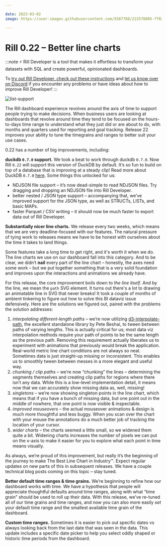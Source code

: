 ```yaml
---

date: 2023-03-02
image: https://user-images.githubusercontent.com/5587788/222578805-ff829060-0084-4c71-911f-4a552c1a647e.png

---
```



# Rill 0.22 – Better line charts

:::note
⚡ Rill Developer is a tool that makes it effortless to transform your datasets with SQL and create powerful, opinionated dashboards.

To [try out Rill Developer, check out these instructions](../../home/install) and [let us know over on Discord](https://bit.ly/3bbcSl9) if you encounter any problems or have ideas about how to improve Rill Developer!
:::


![list-support](https://user-images.githubusercontent.com/5587788/222578157-6f243ef0-7d3c-4374-acb9-32db111c472e.gif "804097167")

The Rill dashboard experience revolves around the axis of time to support people trying to make decisions. When business users are looking at dashboards that revolve around time they tend to be focused on the hours-to-days time range to understand what they just did or are about to do, with months and quarters used for reporting and goal tracking. Release 22 improves your ability to tune the timegrains and ranges to better suit your use cases. 

0.22 has a number of big improvements, including:

**duckdb `0.7.0` support.** We took a beat to work through duckdb `0.7.0`. Now Rill `0.22` will support this version of DuckDB by default. It’s so fun to build on top of a database that is improving at a steady clip! Read more about DuckDB `0.7.0` [here](https://duckdb.org/2023/02/13/announcing-duckdb-070.html). Some things this unlocked for us:

- NDJSON file support – it’s now dead-simple to read NDJSON files. Try dragging and dropping an NDJSON file into Rill Developer.
- better nested / JSON type support – accompanying that, we’ve improved support for the JSON type, as well as STRUCTs, LISTs, and basic MAPs.
- faster Parquet / CSV writing – it should now be much faster to export data out of Rill Developer.

**Substantially nicer line charts.** We release every two weeks, which means that we are very deadline-focused with our features. The natural pressure of tying work to releases means we have to be honest with ourselves about the time it takes to land things.

Some features take a long time to get right, and it's worth it when we do. The line charts we use on our dashboard fall into this category. And to be clear, we didn’t ****nail**** every part of the line chart – honestly, the axes need some work – but we put together something that is a very solid foundation and improves upon the interactions and animations we already have.

For this release, the core improvement boils down to _the line itself_. And by the line, we mean the `path` SVG element. It turns out there's a lot to drawing an animatable line in SVG that never breaks! It took a couple of months of ambient tinkering to figure out how to solve this BI dataviz issue defensively. Here are the solutions we figured out, paired with the problems the solution addresses:

1. *interpolating different-length paths* – we’re now utilizing [d3-interpolate-path](https://github.com/pbeshai/d3-interpolate-path), the excellent standalone library by Pete Beshai, to tween between paths of varying lengths. This is actually critical for us; most data viz interpolation methods require your path of points to be the same length as the previous path. Removing this requirement actually liberates us to experiment with animations that previously would break the application. Real-world metric line chart conditions are not always so neat. Sometimes data is just straight-up missing or inconsistent. This enables us to smoothly tween between messes in a more elegant and useful way.
2. *chunking / clip paths* – we’re now “chunking” the lines – determining the segments themselves and creating clip paths for regions where there isn’t any data. While this is a low-level implementation detail, it means now that we can accurately show missing data as, well, missing!
3. *singletons* – we’re now showing singleton points in the line chart, which means that if you have a bunch of missing data, but one point out in the middle of nowhere, that one point is now visible & inspectable.
4. *improved mouseovers* – the actual mouseover animations & design is much more thoughtful and less buggy. When you scan over the chart with your mouse the annotations do a much better job of tracking the location of your cursor.
5. *wider charts* – the charts seemed a little small, so we widened them quite a bit. Widening charts increases the number of pixels we can put on the x-axis to make it easier for you to explore what each point in time means visually.

As always, we’re proud of this improvement, but really it’s the beginning of the journey to make The Best Line Chart in Industry™. Expect regular updates on new parts of this in subsequent releases. We have a couple technical blog posts coming on this topic – stay tuned.

**Better default time ranges & time grains.** We’re beginning to refine how our dashboard works with time. We have a hypothesis that people will appreciate thoughtful defaults around time ranges, along with what  “time grain” should be used to roll up their data. With this release, we’ve re-tuned all of our time grains and time ranges, and now you can also more easily *set* your default time range and the smallest available time grain of the dashboard.

**Custom time ranges.** Sometimes it is easier to pick out specific dates vs always looking back from the last date that was seen in the data. This update includes a specific date picker to help you select oddly shaped or historic time periods from the dashboard.

